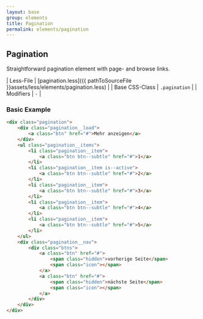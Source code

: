 ```yaml
---
layout: base
group: elements
title: Pagination
permalink: elements/pagination
---
```


## Pagination
Straightforward pagination element with page- and browse links.

| Less-File      | [pagination.less]({{ pathToSourceFile }}assets/less/elements/pagination.less) |
| Base CSS-Class | `.pagination`                                                                 |
| Modifiers      | `-`                                                                           |

### Basic Example

```html
<div class="pagination">
    <div class="pagination__load">
        <a class="btn" href="#">Mehr anzeigen</a>
    </div>
    <ul class="pagination__items">
        <li class="pagination__item">
            <a class="btn btn--subtle" href="#">1</a>
        </li>
        <li class="pagination__item is--active">
            <a class="btn btn--subtle" href="#">2</a>
        </li>
        <li class="pagination__item">
            <a class="btn btn--subtle" href="#">3</a>
        </li>
        <li class="pagination__item">
            <a class="btn btn--subtle" href="#">4</a>
        </li>
        <li class="pagination__item">
            <a class="btn btn--subtle" href="#">5</a>
        </li>
    </ul>
    <div class="pagination__nav">
        <div class="btns">
            <a class="btn" href="#">
                <span class="hidden">vorherige Seite</span>
                <span class="icon"></span>
            </a>
            <a class="btn" href="#">
                <span class="hidden">nächste Seite</span>
                <span class="icon"></span>
            </a>
        </div>
    </div>
</div>
```